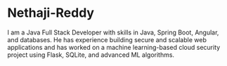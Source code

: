 # Nethaji-Reddy
I am a Java Full Stack Developer with skills in Java, Spring Boot, Angular, and databases. He has experience building secure and scalable web applications and has worked on a machine learning-based cloud security project using Flask, SQLite, and advanced ML algorithms.
